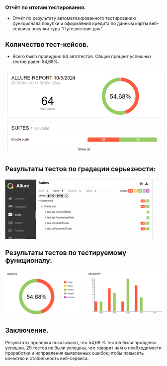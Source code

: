 ### Отчёт по итогам тестирования.

* Отчёт по результату автоматизированного тестированию функционала покупки и оформления кредита по данным карты веб-сервиса покупки тура
"Путешествие дня". 

## Количество тест-кейсов.

* Всего было проведено 64 автотестов. Общий процент успешных тестов равен 54,68%. 

![img.png](img.png)

## Результаты тестов по градации серьезности:

![img_1.png](img_1.png)

## Результаты тестов по тестируемому функционалу:

![img_2.png](img_2.png)

## Заключение.
Результаты проверки показывают, что 54,68 % тестов были пройдены успешно.
29 тестов не были успешны, что говорит нам о необходимости проработки и исправления выявленных ошибок,чтобы повысить качество и стабильность веб-сервиса.